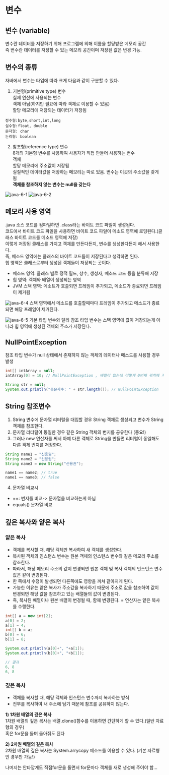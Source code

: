 # 변수 
## 변수 (variable)
변수란 데이터를 저장하기 위해 프로그램에 의해 이름을 할당받은 메모리 공간                
즉 변수란 데이터를 저장할 수 있는 메모리 공간이며 저장된 값은 변경 가능.               

## 변수의 종류
자바에서 변수는 타입에 따라 크게 다음과 같이 구분할 수 있다.

1. 기본형(primitive type) 변수        
실제 연산에 사용되는 변수        
객체 아님(하지만 필요에 따라 객체로 이용할 수 있음)      
할당 메모리에 저장되는 데이터가 저장됨                
```
정수형:byte,short,int,long        
실수형:float, double           
문자형: char       
논리형: boolean
``` 

2. 참조형(reference type) 변수         
8개의 기본형 변수를 사용하여 사용자가 직접 만들어 사용하는 변수         
객체                  
할당 메모리에 주소값이 저장됨               
실질적인 데이터값을 저장하는 메모리는 따로 있음. 변수는 이곳의 주소값을 갖게 됨        
**객체를 참조하지 않는 변수는 null을 갖는다**               

![java-6-1](https://user-images.githubusercontent.com/84822464/124475572-d7eb5580-dddc-11eb-8ca8-c37894dc5252.png)
![java-6-2](https://user-images.githubusercontent.com/84822464/124475610-dfaafa00-dddc-11eb-990a-b9eab65a9c7d.png)

## 메모리 사용 영역

.java 소스 코드를 컴파일하면 .class라는 바이트 코드 파일이 생성된다.            
코드에서 바이트 코드 파일을 사용하면 바이트 코드 파일이 메소드 영역에 로딩된다.(클래스 바이트 코드를 메소드 영역에 저장)              
이렇게 저장된 클래스를 가지고 객체를 만든다든지, 변수를 생성한다든지 해서 사용한다.                
즉, 메소드 영역에는 클래스의 바이트 코드들이 저장된다고 생각하면 된다.               
힙 영역은 클래스로부터 생성된 객체들이 저장되는 곳이다.                  
- 메소드 영역: 클래스 별로 정적 필드, 상수, 생성자, 메소드 코드 등을 분류해 저장
- 힙 영역: 객체와 배열이 생성되는 영역 
- JVM 스택 영역: 메소트가 호출되면 프레임이 추가되고, 메소드가 종료되면 프레임이 제거됨 

![java-6-4](https://user-images.githubusercontent.com/84822464/124476388-b3dc4400-dddd-11eb-9d54-ae0a9f6c2efb.png)
스택 영역에서 메소드를 호출할때마다 프레임이 추가되고 메소드가 종료되면 해당 프레임이 제거된다. 

![java-6-5](https://user-images.githubusercontent.com/84822464/124476540-ea19c380-dddd-11eb-8cf0-3b9735a62a12.png)
기본 타입 변수와 달리 참조 타입 변수는 스택 영역에 값이 저장되는게 아니라 힙 영역에 생성된 객체의 주소가 저장된다.        

## NullPointException     
참조 타입 변수가 null 상태에서 존재하지 않는 객체의 데이터나 메소드를 사용할 경우 발생          
```java 
int[] intArray = null;
intArray[0] = 10; // NullPointException , 배열이 없는데 어떻게 0번째 위치에 저장?

String str = null;
System.out.println("총문자수: " + str.length()); // NullPointException
```

## String 참조변수 
1. String 변수에 문자열 리터럴을 대입할 경우 String 객체로 생성되고 변수가 String 객체를 참조한다. 
2. 문자열 리터럴이 동일한 경우 같은 String 객체의 번지를 공유한다 (중요!)
3. 그러나 new 연산자를 써서 아예 다른 객체로 String을 만들면 리터럴이 동일해도 다른 객체 번지를 저장한다.    
```java
String name1 = "신용권";
String name2 = "신용권";
String name3 = new String("신용권");

name1 == name2; // true
name1 == name3; // false
```
4. 문자열 비교시 
- ==: 번지를 비교-> 문자열을 비교하는게 아님 
- equals() 문자열 비교 

## 깊은 복사와 얕은 복사 
### 얕은 복사
- 객체를 복사할 때, 해당 객체만 복사하여 새 객체를 생성한다. 
- 복사된 객체의 인스턴스 변수는 원본 객체의 인스턴스 변수와 같은 메모리 주소를 참조한다. 
- 따라서, 해당 메모리 주소의 값이 변경되면 원본 객체 및 복사 객체의 인스턴스 변수 값은 같이 변경된다. 
- 한 쪽에서 수정이 발생되면 다른쪽에도 영향을 끼쳐 같아지게 된다.
- 가능한 이유는 얕은 복사가 주소값을 복사하기 때문에 주소로 값을 참조하여 값이 변경되면 해당 값을 참조하고 있는 배열들의 값이 변경된다.
- 즉, 복사된 배열이나 원본 배열이 변경될 때, 함께 변경된다. = 연산자는 얕은 복사를 수행한다.

```java
int[] a = new int[2];
a[0] = 2;
a[1] = 4;
int[] b = a;
b[0] = 6;
b[1] = 8;

System.out.println(a[0]+", "+a[1]);
System.out.println(b[0]+", "+b[1]);

// 결과
6, 8
6, 8
```

### 깊은 복사 
- 객체를 복사할 때, 해당 객체와 인스턴스 변수까지 복사하는 방식 
- 전부를 복사하여 새 주소에 담기 때문에 참조를 공유하지 않는다.        

           
**1) 1차원 배열의 깊은 복사**        
1차원 배열의 깊은 복사는 배열.clone()함수를 이용하면 간단하게 할 수 있다.(일반 자료형의 경우)       
혹은 for문을 돌며 돌아줘도 된다             

**2) 2차원 배열의 깊은 복사**      
2차원 배열의 깊은 복사는 System.arrycopy 메소드를 이용할 수 있다. (기본 자료형인 경우만 가능!)            

나머지는 안타깝게도 직접for문을 돌면서 for문마다 객체를 새로 생성해 주어야 함... 

